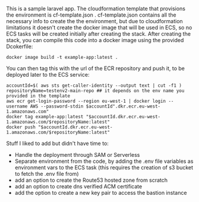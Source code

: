 This is a sample laravel app. 
The cloudformation template that provisions the environment is cf-template.json .
cf-template.json contains all the necessary info to create the the environment, but due to cloudformation limitations
it doesn't create the docker image that will be used in ECS, so no ECS tasks will be created initially after creating the stack.
After creating the stack, you can compile this code into a docker image using the provided Dcokerfile:
```
docker image build -t example-app:latest .
```
You can then tag this with the url of the ECR repository and push it, to be deployed later to the ECS service:
```
accountId=$( aws sts get-caller-identity --output text | cut -f1 )
repositoryName=testenv2-main-repo ## it depends on the env name you provided in the template 
aws ecr get-login-password --region eu-west-1 | docker login --username AWS --password-stdin $accountId".dkr.ecr.eu-west-1.amazonaws.com"
docker tag example-app:latest "$accountId.dkr.ecr.eu-west-1.amazonaws.com/$repositoryName:latest"
docker push "$accountId.dkr.ecr.eu-west-1.amazonaws.com/$repositoryName:latest"
```
Stuff I liked to add but didn't have time to:
- Handle the deployment through SAM or Serverless
- Separate environment from the code, by adding the .env file variables as environment vars to the ECS task (this requires the creation of s3 bucket to fetch the .env file from)  
- add an option to create the Route53 hosted zone from scratch
- add an option to create dns verified ACM certificate
- add the option to create a new key pair to access the bastion instance